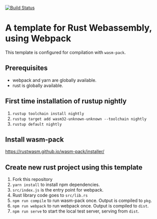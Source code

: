 [![Build Status](https://travis-ci.org/levkazar/rust-webassembly-template.svg?branch=wasmPack)](https://travis-ci.org/levkazar/rust-webassembly-template)
# A template for Rust Webassembly, using Webpack
This template is configured for compilation with `wasm-pack`.

## Prerequisites
- webpack and yarn are globally available.
- rust is globally available.

## First time installation of rustup nightly
1. `rustup toolchain install nightly`
3. `rustup target add wasm32-unknown-unknown --toolchain nightly`
4. `rustup default nightly`

## Install wasm-pack
https://rustwasm.github.io/wasm-pack/installer/

## Create new rust project using this template
1. Fork this repository
5. `yarn install` to install npm dependencies.
6. `src/index.js` is the entry point for webpack.
7. Rust library code goes to `src/lib.rs`
8. `npm run compile` to run wasm-pack once. Output is compiled to `pkg`.
9. `npm run webpack` to run webpack once. Output is compiled to `dist`.
10. `npm run serve` to start the local test server, serving from `dist`.